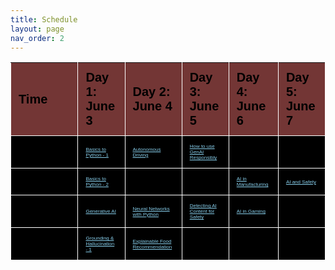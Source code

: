 ```yaml
---
title: Schedule
layout: page
nav_order: 2
---
```

<head>
  <meta charset="UTF-8">
  <meta name="viewport" content="width=device-width, initial-scale=1.0">
  <!-- <link rel="stylesheet" href="scheduleStyle.css"> -->
</head>
<style>
  table {
    width: 100%;
    border-collapse: collapse;
    /* border-radius: 10px; */ /* Rounded corners */
    overflow: hidden; /* Ensure rounded corners appear properly */
    /* box-shadow: 0 0 10px rgba(0, 0, 0, 0.1); */ /* Drop shadow for a raised effect */
    font-family: Arial, sans-serif;
    background-color: #000; /* Dark gray background */
    color: black; /* White text */
  }
  td a:link {
    color: #87CEEB; /* Original link color */
  }
  td a:visited {
    color: pink; /* Original visited link color */
  }
  th, td {
    padding: 12px;
    text-align: left;
    border-right: 1px solid white; /* Vertical lines between columns */
  }
  th:first-child, td:first-child {
    border-left: 1px solid white; /* Vertical line at the beginning */
  }
  th {
    background-color: #733635; /* Darker gray background for headers */
  }
  tbody tr:hover {
    background-color: #444; /* Slightly lighter gray background on hover */
  }
  /* Set widths for each column */
  th:nth-child(1),
  td:nth-child(1) {
    width: 20%;
  }
  th:nth-child(2),
  td:nth-child(2),
  th:nth-child(3),
  td:nth-child(3),
  th:nth-child(4),
  td:nth-child(4),
  th:nth-child(5),
  td:nth-child(5),
  th:nth-child(6),
  td:nth-child(6) {
    width: 10%;
  }
  thead {
    font-size: 20px;
  }
  tr {
    border-bottom: 1px solid white;
  }
  tbody {
    font-size: 8px;
  }
  /* Responsive design for smaller screens */
  @media screen and (max-width: 600px) {
    th, td {
        padding: 8px;
    }
  }
</style>
<div>
    <table>
        <thead>
            <tr>
                <th>Time</th>
                <th>Day 1: June 3</th>
                <th>Day 2: June 4</th>
                <th>Day 3: June 5</th>
                <th>Day 4: June 6</th>
                <th>Day 5: June 7</th>
            </tr>
        </thead>
        <tbody>
            <tr>
                <td>Session 1 (9:15 am - 10:30 am)</td>
                <td><a href="http://tiny.cc/python-basics">Basics to Python - 1</a></td>
                <td><a href="https://drive.google.com/file/d/1oy7Fj0hY0M3PMDHctTiKYIhNSZ0zwRVz/view?usp=sharing">Autonomous Driving</a></td>
                <td><a href="https://docs.google.com/presentation/d/1f3btoVbry7jw5i1cHd9MCcaJM5wIGrRx43tqozDlaLk/edit?usp=sharing">How to use GenAI Responsibly</a></td>
                <td>Industry Visit</td>
                <td>Correlation vs Causality</td>
            </tr>
            <tr>
                <td>Session 2 (10:40 am - 11:55 am)</td>
                <td><a href="https://colab.research.google.com/drive/1ZvQwnJQAH5MKB4-o91H2c6s-K4xcJqfk?usp=sharing">Basics to Python - 2</a></td>
                <td>Grounding & Hallucination - 2</td>
                <td>Web app with ChatGPT - 1</td>
                <td><a href="https://docs.google.com/presentation/d/11HsoRNKiy6FIarwJeiEXKnXFbRdiVPbky-olkKcRjYo/edit#slide=id.p">AI in Manufacturing</a></td>
                <td><a href="https://emailsc-my.sharepoint.com/:p:/r/personal/nadimuthuv_sc_edu/Documents/Day%205_Session%202_AI%20Safety.pptx?d=w9ac51ce8b29e45069847618f71215561&csf=1&web=1&e=nfFJNv">AI and Safety</a></td>
            </tr>
            <tr>
                <td>Session 3 (12:20 pm - 1:35 pm)</td>
                <td><a href="https://docs.google.com/presentation/d/1WxyWzCS4FPMch1PrNBNRfUAg0jz4xi8bp1kSQDTXQcY/edit?usp=sharing">Generative AI</a></td>
                <td><a href="https://docs.google.com/presentation/d/19uw4iJ7d0tjpk7Aj8BhELVtO_AvrMYwDS3sst4t-g2Q/edit?usp=sharing">Neural Networks with Python</a></td>
                <td><a href="https://docs.google.com/presentation/d/1yD_uDQHGfBQ8IukkubFULxn51GHKxvc9GQ_es750ilU/edit?usp=sharing">Detecting AI Content for Safety</a></td>
                <td><a href="https://drive.google.com/file/d/1eVvVuTqhVlKuo7fOPTOXiKLvkYsazchM/view?usp=sharing">AI in Gaming</a></td>
                <td>None</td>
            </tr>
            <tr>
                <td>Session 4 (1:45 pm - 3:00 pm)</td>
                <td><a href="https://www.canva.com/design/DAGGuZ0kgV8/JKhxu6e8te-WTndPtnLx6g/edit?utm_content=DAGGuZ0kgV8&utm_campaign=designshare&utm_medium=link2&utm_source=sharebutton">Grounding & Hallucination - 1</a></td>
                <td><a href="https://docs.google.com/presentation/d/12bXQ36VztMtHSwCd0V7lHy7q9cBxie8uoKIceGepvDI/edit?usp=sharing">Explainable Food Recommendation</a></td>
                <td>Web app with ChatGPT</td>
                <td>Using Analogy in Education</td>
                <td>None</td>
            </tr>
        </tbody>
    </table>
</div>


<!-- {%- assign start_epoch = site.data.schedule.start_date | date: '%s' -%}
{%- assign end_epoch = site.data.schedule.end_date | date: '%s' -%}
{%- assign seconds_in_day = 60 | times: 60 | times: 24 -%}
{%- assign start_days_epoch = start_epoch | divided_by: seconds_in_day -%}
{%- assign end_days_epoch = end_epoch | divided_by: seconds_in_day -%}
{%- assign valid_dates = "" | split: "" -%}
{%- for days_epoch in (start_days_epoch..end_days_epoch)-%}
  {%- assign date = days_epoch | times: seconds_in_day -%}
  {%- assign day_of_week = date | date: '%w' -%}
  {%- if site.data.schedule.class_days contains day_of_week -%}
    {%- assign valid_dates = valid_dates | push: date -%}
  {%- endif -%}
{%- endfor -%}

{%- comment -%}
  - Manually add any extra days we need to appear on the schedule.
  - Use extra_days in schedule.yml to control this.
{%- endcomment -%}
{%- for item in site.data.schedule.extra_days -%}
  {%- assign extra_day_epoch = item.date | date: '%s' | plus: 0 -%}
  {%- assign valid_dates = valid_dates | push: extra_day_epoch -%}
{%- endfor -%}

{%- comment -%}
  Sort days and group into weeks.
  sorted_dates is an array, where each element is a hash with three fields:
    - "name" is the week number (between 1 and 52)
    - "items" is an array of days we'll display in that week (in Unix time)
    - "size" is the number of days we'll display in that week
{%- endcomment -%}
{%- assign sorted_dates = valid_dates | sort | group_by_exp: "it", "it | date: '%U'" -%}

<div>
  <table>
    {%- comment -%}
      - Table header.
      - Use schedule.yml to change table widths.
    {%- endcomment -%}
    <thead>
      <th style="width:{{ site.data.schedule.week_width }}">Wk.</th>
      <th style="width:{{ site.data.schedule.date_width }}">Date</th>
      <th style="width:{{ site.data.schedule.lecture_width }}">Lecture<br>(<a href="{{ site.links.lecture }}">Zoom</a>)</th>
      <th style="width:{{ site.data.schedule.readings_width }}">Readings</th>
      <th style="width:{{ site.data.schedule.discussion_width }}">Discussion<br></th>
      <th style="width:{{ site.data.schedule.lab_width }}">Lab</th>
      <th style="width:{{ site.data.schedule.homework_width }}">Homework</th>
      <th style="width:{{ site.data.schedule.project_width }}">Project</th>
    </thead>

    {%- comment -%}
      Table body.
      - Fill in assignment names/links in lecture.yml, readings.yml,
        discussion.yml, lab.yml, and project.yml, not here.
      - In this code, we have five categories: lecture, discussion, readings,
        lab, and project. The code for rendering each column here
        is identical; the code for filling in the content of each column
        can be found in lecture.html, readings.html, discussion.html,
        lab.html, and project.html.
      - For each category/column, we keep track of three counters, which
        are described below.
    {%- endcomment -%}
    <tbody>

    {%- comment -%}
      - Initialize the index counters.
      - This indicates the next element in the yml array to be rendered.
      - You should not need to change or care about these.
    {%- endcomment -%}
    {%- assign survey_index = 0 -%}
    {%- assign lecture_index = 0 -%}
    {%- assign readings_index = 0 -%}
    {%- assign discussion_index = 0 -%}
    {%- assign lab_index = 0 -%}
    {%- assign homework_index = 0 -%}
    {%- assign project_index = 0 -%}

    {%- comment -%}
      - Initialize the rowspan counters.
      - For multi-row boxes (e.g. projects that span several weeks), we need to keep
        track of how many rows we need to skip before rendering another box.
      - You should not need to change or care about these.
    {%- endcomment -%}
    {%- assign lecture_rowspan = 0 -%}
    {%- assign readings_rowspan = 0 -%}
    {%- assign discussion_rowspan = 0 -%}
    {%- assign lab_rowspan = 0 -%}
    {%- assign homework_rowspan = 0 -%}
    {%- assign project_rowspan = 0 -%}

    {%- comment -%}
      - Initialize the number counters.
      - Each category/column contains a numbered list, and we automatically
        count upwards in this code. (For example, the lecture numbers are
        automatically generated in this code.)
      - Because not all elements in the yml array need to be numbered
        (e.g. "no lecture" days shouldn't add to the lecture number),
        the number ends up being different from the index counter above.
      - You can adjust the starting number (e.g. should we start at HW0 or
        HW1?) by editing the starting_number config variables in schedule.yml.
    {%- endcomment -%}
    {%- assign lecture_number = site.data.schedule.starting_lecture_number -%}
    {%- assign readings_number = site.data.schedule.starting_readings_number -%}
    {%- assign discussion_number = site.data.schedule.starting_discussion_number -%}
    {%- assign lab_number = site.data.schedule.starting_lab_number -%}
    {%- assign homework_number = site.data.schedule.starting_homework_number -%}
    {%- assign project_number = site.data.schedule.starting_project_number -%}

    {%- comment -%}
      - These are the default rowspans we assume if you don't provide one in
        the yml file.
      - See schedule.yml for more information on what these are, and to modify them.
    {%- endcomment -%}
    {%- assign default_lecture_rowspan = site.data.schedule.default_lecture_rowspan -%}
    {%- assign default_readings_rowspan = site.data.schedule.default_readings_rowspan -%}
    {%- assign default_discussion_rowspan = site.data.schedule.default_discussion_rowspan -%}
    {%- assign default_lab_rowspan = site.data.schedule.default_lab_rowspan -%}
    {%- assign default_homework_rowspan = site.data.schedule.default_homework_rowspan -%}
    {%- assign default_project_rowspan = site.data.schedule.default_project_rowspan -%}

    {%- for week in sorted_dates -%}

      {%- comment -%}
        - Since our for loop is iterating through weeks, we'll use the for
          loop's index to figure out which week we're in.
        - In Jekyll, forloop.index0 starts counting at 0, and forloop.index
          starts counting at 1. We use forloop.index0 if we want to count
          starting with Week 0, and forloop.index if we want to count starting
          with Week 1.
        - You can adjust whether the first week of class is Week 0 or Week 1
          by editing starting_week_number in schedule.yml.
      {%- endcomment -%}
      {%- if site.data.schedule.starting_week_number == '0' -%}
        {%- assign week_number = forloop.index0 -%}
      {%- else -%}
        {%- assign week_number = forloop.index -%}
      {%- endif -%}


      {%- comment -%}
        - This is how we get alternating colors per week.
        - This code is tied to the loop iterating through weeks, so we can
          currently only support alternating colors per week.
        - To change the shading color, edit td.is-even in _sass/custom/custom.scss.
        - The first week is light-colored. If you absolutely must make the first
          week shaded, change forloop.index to forloop.index0 just below this line.
      {%- endcomment -%}
      {%- assign is_even_mod = forloop.index | modulo:2 -%}
      {%- if is_even_mod == 0 -%}
        {%- assign is_even = "is-even" -%}
      {%- else -%}
        {%- assign is_even = "" -%}
      {%- endif -%}

      {%- comment -%}
        - In a given week, iterate through all the days in that week.
      {%- endcomment -%}
      {%- for day in week.items -%}
      <tr>
        {%- comment -%}
          - Render the week number column.
          - We use forloop.first to render the week number only once per week.
          - We use the "size" field of the week hash to see how many days we're
            going to display in the week, which tells us how many rows the week
            number needs to span.
          - We use the "name" field of the week hash to give us a unique week
            number (between 1 and 52), which gives each week number box a unique
            id, and thus allows us to implement the "jump to current week"
            functionality.
        {%- endcomment -%}
        {%- if forloop.first -%}
          {%- assign survey_element = site.data.weekly_surveys.weekly_surveys[survey_index] -%}
          <td class="{{ is_even }} week" rowspan="{{ week.size }}" id="week-{{ week.name }}">
            {{ week_number }}
            {%- unless survey_element.no_survey -%}
              <br>
              {%- if survey_element.link != nil -%}
                <a href="{{ survey_element.link }}">Survey</a>
              {%- else -%}
                <a class="disabled">Survey</a>
              {%- endif -%}
            {%- endunless -%}
          </td>
          {%- assign survey_index = survey_index | plus:1 -%}
        {%- endif -%}

        {%- comment -%}
          - Render the date column.
          - The percent formatters determine how the date is displayed.
            See this link for what percent formatters are available:
            https://shopify.github.io/liquid/filters/date/
          - The border-hack exists because Just the Docs is very dumb
            and insists on clearing borders when td:first-of-type. This affects
            the date column only, and hopefully this hack doesn't require any
            touching to keep working (it just re-adds the border back).
        {%- endcomment -%}
        <td class="{{ is_even }} border-hack">{{ day | date: '%a<br>%b %d' }}</td>

        {%- comment -%}
          - There are four chunks of code below this, for rendering the
            lecture/readings/discussion/lab/project columns. For
            simplicity, the chunks of code are identical (only swapping
            out the column names); I highly recommend not changing one
            of them individually. If you want to customize a column, you
            should be doing that in lecture.html, discussion.html,
            lab.html, or project.html.
          - In each chunk, we check if the rowspan counter has hit 0.
            If so, then it's time to render a new box.
            - Using the index counter, we access the next element in the
              yml file for rendering.
            - If the element in the yml file has a custom rowspan, we note that.
              Otherwise, we use the default rowspan.
            - Now we render a new box by using one of the _includes. We pass in:
                - element: The data from the yml file
                - number: The number counter from this code
                - rowspan: The rowspan (custom or default) from this code
                - is_even: The alternating color setting from this code
            - We reset the rowspan counter to start counting down from the new
              rowspan, so that when we hit 0, we'll render the next box.
            - We increment the index counter so that we can render the next
              element in the yml array next time.
            - If the "nonumber" field is True in the yml for this element, then
              we don't increment the number counter. (e.g. if we have a box with
              "no lecture", we don't need to increment the lecture number).
          - If the rowspan counter did not hit 0, we just decrement the rowspan
            counter and keep looping through days/weeks until it's time to render
            a new box.
        {%- endcomment -%}

        {%- comment -%}
          - Render the lecture column.
          - For simplicity, the code for each column should be kept identical (only
            swapping out the column names.
        {%- endcomment -%}
        {%- if lecture_rowspan == 0 -%}
          {%- assign lecture_element = site.data.lectures.lectures[lecture_index] -%}
          {%- if lecture_element.rowspan -%}
            {%- assign new_rowspan = lecture_element.rowspan -%}
          {%- else -%}
            {%- assign new_rowspan = default_lecture_rowspan -%}
          {%- endif -%}
          {%- include lecture.html element=lecture_element number=lecture_number rowspan=new_rowspan is_even=is_even classes=lecture_element.classes  -%}
          {%- assign lecture_rowspan = new_rowspan | plus:-1 -%}
          {%- assign lecture_index = lecture_index | plus:1 -%}
          {%- unless lecture_element.nonumber -%}
            {%- assign lecture_number = lecture_number | plus:1 -%}
          {%- endunless -%}
        {%- else -%}
          {%- assign lecture_rowspan = lecture_rowspan | plus:-1 -%}
        {%- endif -%}

        {%- comment -%}
          - Render the readings column.
          - For simplicity, the code for each column should be kept identical (only
            swapping out the column names.
          - Slightly breaking my own rule here by using lectures.yml, as keeping
            readings/lectures together feels more natural. TODO: might clean this later.
        {%- endcomment -%}
        {%- if readings_rowspan == 0 -%}
          {%- assign lecture_element = site.data.lectures.lectures[readings_index] -%}
          {%- assign readings_element = lecture_element.readings -%}
          {%- if lecture_element.rowspan -%}
            {%- assign new_rowspan = lecture_element.rowspan -%}
          {%- else -%}
            {%- assign new_rowspan = default_readings_rowspan -%}
          {%- endif -%}
          {%- include readings.html element=readings_element number=readings_number rowspan=new_rowspan is_even=is_even  -%}
          {%- assign readings_rowspan = new_rowspan | plus:-1 -%}
          {%- assign readings_index = readings_index | plus:1 -%}
          {%- unless lecture_element.nonumber -%}
            {%- assign readings_number = readings_number | plus:1 -%}
          {%- endunless -%}
        {%- else -%}
          {%- assign readings_rowspan = readings_rowspan | plus:-1 -%}
        {%- endif -%}

        {%- comment -%}
          - Render the discussion column.
          - For simplicity, the code for each column should be kept identical (only
            swapping out the column names.
        {%- endcomment -%}
        {%- if discussion_rowspan == 0 -%}
          {%- assign discussion_element = site.data.discussions.discussions[discussion_index] -%}
          {%- if discussion_element.rowspan -%}
            {%- assign new_rowspan = discussion_element.rowspan -%}
          {%- else -%}
            {%- assign new_rowspan = default_discussion_rowspan -%}
          {%- endif -%}
          {%- include discussion.html element=discussion_element number=discussion_number rowspan=new_rowspan is_even=is_even -%}
          {%- assign discussion_rowspan = new_rowspan | plus:-1 -%}
          {%- assign discussion_index = discussion_index | plus:1 -%}
          {%- unless discussion_element.nonumber -%}
            {%- assign discussion_number = discussion_number | plus:1 -%}
          {%- endunless -%}
        {%- else -%}
          {%- assign discussion_rowspan = discussion_rowspan | plus:-1 -%}
        {%- endif -%}

        {%- comment -%}
          - Render the lab column.
          - For simplicity, the code for each column should be kept identical (only
            swapping out the column names.
        {%- endcomment -%}
        {%- if lab_rowspan == 0 -%}
          {%- assign lab_element = site.data.labs.labs[lab_index] -%}
          {%- if lab_element.rowspan -%}
            {%- assign new_rowspan = lab_element.rowspan -%}
          {%- else -%}
            {%- assign new_rowspan = default_lab_rowspan -%}
          {%- endif -%}
          {%- include lab.html element=lab_element number=lab_number rowspan=new_rowspan is_even=is_even  -%}
          {%- assign lab_rowspan = new_rowspan | plus:-1 -%}
          {%- assign lab_index = lab_index | plus:1 -%}
          {%- unless lab_element.nonumber -%}
            {%- assign lab_number = lab_number | plus:1 -%}
          {%- endunless -%}
        {%- else -%}
          {%- assign lab_rowspan = lab_rowspan | plus:-1 -%}
        {%- endif -%}

        {%- comment -%}
          - Render the homework column.
          - For simplicity, the code for each column should be kept identical (only
            swapping out the column names.
        {%- endcomment -%}
        {%- if homework_rowspan == 0 -%}
          {%- assign homework_element = site.data.homeworks.homeworks[homework_index] -%}
          {%- if homework_element.rowspan -%}
            {%- assign new_rowspan = homework_element.rowspan -%}
          {%- else -%}
            {%- assign new_rowspan = default_homework_rowspan -%}
          {%- endif -%}
          {%- include homework.html element=homework_element number=homework_number rowspan=new_rowspan is_even=is_even  -%}
          {%- assign homework_rowspan = new_rowspan | plus:-1 -%}
          {%- assign homework_index = homework_index | plus:1 -%}
          {%- unless homework_element.nonumber -%}
            {%- assign homework_number = homework_number | plus:1 -%}
          {%- endunless -%}
        {%- else -%}
          {%- assign homework_rowspan = homework_rowspan | plus:-1 -%}
        {%- endif -%}

        {%- comment -%}
          - Render the project column.
          - For simplicity, the code for each column should be kept identical (only
            swapping out the column names.
        {%- endcomment -%}
        {%- if project_rowspan == 0 -%}
          {%- assign project_element = site.data.projects.projects[project_index] -%}
          {%- if project_element.rowspan -%}
            {%- assign new_rowspan = project_element.rowspan -%}
          {%- else -%}
            {%- assign new_rowspan = default_project_rowspan -%}
          {%- endif -%}
          {%- include project.html element=project_element number=project_number rowspan=new_rowspan is_even=is_even  -%}
          {%- assign project_rowspan = new_rowspan | plus:-1 -%}
          {%- assign project_index = project_index | plus:1 -%}
          {%- unless project_element.nonumber -%}
            {%- assign project_number = project_number | plus:1 -%}
          {%- endunless -%}
        {%- else -%}
          {%- assign project_rowspan = project_rowspan | plus:-1 -%}
        {%- endif -%}

      </tr>
      {%- endfor -%}
    {%- endfor -%}
    </tbody>
  </table>
</div> -->
